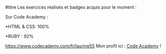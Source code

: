 #titre Les exercices réalisés et badges acquis pour le moment : 

Sur Code Academy :  
  
  *HTML & CSS: 100%  
  
  *RUBY : 92%  
  
  
  https://www.codecademy.com/fr/laurine55
  Mon profil ici : [Code Academy](https://www.codecademy.com/fr/laurine55) !
